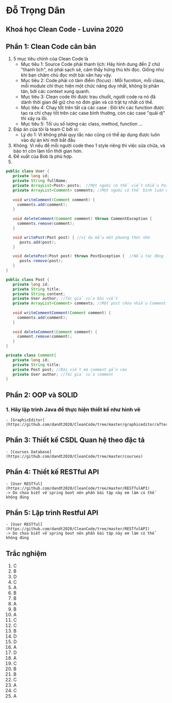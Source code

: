 # Đỗ Trọng Dân
## Khoá học Clean Code - Luvina 2020


## Phần 1: Clean Code căn bản
1. 5 mục tiêu chính của Clean Code là
   - Mục tiêu 1: Source Code phải thanh lịch: Hãy hình dung đến 2 chữ "thanh lịch", nó phải sạch sẽ, cảm thấy hứng thú khi đọc. Giống như khi bạn chăm chú đọc một bài văn hay vậy.
   - Mục tiêu 2: Code phải có tâm điểm (focus) : Mỗi fucntion, mỗi class, mỗi module chỉ thực hiện một chức năng duy nhất, không bị phân tán, bởi các context xung quanh.
   - Mục tiêu 3: Clean code thì được trau chuốt, người code ra nó đã dành thời gian để giữ cho nó đơn giản và có trật tự nhất có thể.
   - Mục tiêu 4: Chạy tốt trên tất cả các case : Đôi khi các function được tạo ra chỉ chạy tốt trên các case bình thường, còn các case "quái dị" thì xảy ra lỗi.
   - Mục tiêu 5: Tối ưu số lượng các class, method, function ...
2. Đáp án của tôi là team C bởi vì:
   - Lý do 1: Vì không phải quy tắc nào cũng có thể áp dụng được luôn vào dự án khi mới bắt đầu
3. Không. Vì nếu để mỗi người code theo 1 style riêng thì việc sửa chữa, và bảo trì còn làm tốn thời gian hơn.
4. Đề xuất của Bob là phù hợp.
5. 

```Java
public class User {
   private long id;
   private String fullName;
   private ArrayList<Post> posts;  //Một người có thể viết nhiều Post
   private ArrayList<Comment> comments; //Một người có thể bình luận nhiều Comment
   
   void writeComment(Comment comment) {
     comments.add(comment);
   }
   
   void deleteComment(Comment comment) throws CommentException {
     comments.remove(comment);
   }

   void writePost(Post post) { //ví dụ mẫu một phương thức nhé
      posts.add(post);
   }

   void deletePost(Post post) throws PostException {  //Nếu tác động lên dữ liệu nếu có lỗi thì hãy throw ra Exception
      posts.remove(post);
   }
}

public class Post {
   private long id;
   private String title;
   private String content;
   private User author; //Tác giả của bài viết
   private ArrayList<Comment> comments; //Một post chứa nhiều Comment
   
   void writeCommentComment(Comment comment) {
     comments.add(comment);
   }
   
   void deleteComment(Comment comment) {
     comment.remove(comment);
   }
}

private class Comment{
   private long id;
   private String title;
   private Post post; //Bài viết mà comment gắn vào
   private User author; //Tác giả của comment
}
```

## Phần 2: OOP và SOLID
### 1. Hãy lập trình Java để thực hiện thiết kế như hình vẽ
    - [GraphicEditor](https://github.com/dandt2020/CleanCode/tree/master/graphiceditor/after)

## Phần 3: Thiết kế CSDL Quan hệ theo đặc tả
    - [Courses Database](https://github.com/dandt2020/CleanCode/tree/master/courses)
## Phần 4: Thiết kế RESTful API
    - [User RESTful](https://github.com/dandt2020/CleanCode/tree/master/RESTfulAPI)
	-> Do chưa biết về spring boot nên phần bài tập này em làm có thể không đúng 
## Phần 5: Lập trình Restful API
    - [User RESTful](https://github.com/dandt2020/CleanCode/tree/master/RESTfulAPI)
	-> Do chưa biết về spring boot nên phần bài tập này em làm có thể không đúng 
## Trắc nghiệm
1. C
2. B
3. D
4. C
5. A
6. B
7. B
8. A
9. B
10. A
11. C
12. C
13. B
14. D
15. D
16. A
17. D
18. A
19. C
20. B
21. B
22. C
23. A
24. C
25. A

